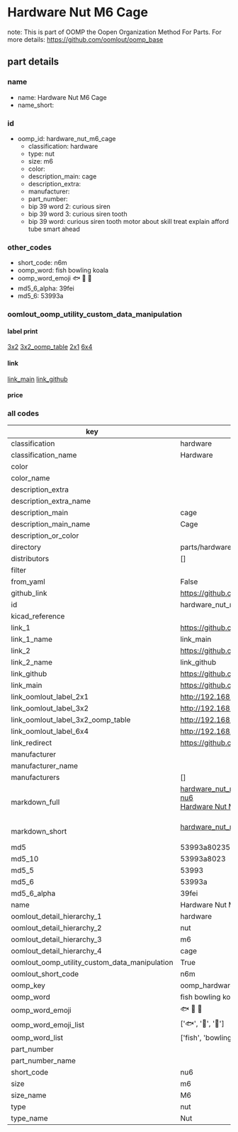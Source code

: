 # Hardware Nut M6 Cage  

note: This is part of OOMP the Oopen Organization Method For Parts. For more details: https://github.com/oomlout/oomp_base

##  part details
  







### name
* name: Hardware Nut M6 Cage
* name_short: 
### id
* oomp_id: hardware_nut_m6_cage
  * classification: hardware
  * type: nut
  * size: m6
  * color: 
  * description_main: cage
  * description_extra: 
  * manufacturer: 
  * part_number: 
  * bip 39 word 2: curious siren
  * bip 39 word 3: curious siren tooth
  * bip 39 word: curious siren tooth motor about skill treat explain afford tube smart ahead

### other_codes
* short_code: n6m
* oomp_word: fish bowling koala
* oomp_word_emoji :fish: :bowling: :koala:
* md5_6_alpha: 39fei
* md5_6: 53993a






### oomlout_oomp_utility_custom_data_manipulation
#### label print
[3x2](http://192.168.1.245:1112/?label=oomp%2039fei)
[3x2_oomp_table](http://192.168.1.108:1112/?label=oomp%2039fei)
[2x1](http://192.168.1.242:1112/?label=oomp%2039fei)
[6x4](http://192.168.1.55:1112/?label=oomp%2039fei)    

#### link

[link_main](https://github.com/oomlout/oomlout_oomp_version_1_messy/tree/main/parts/hardware_nut_m6_cage) [link_github](https://github.com/oomlout/oomlout_oomp_version_1_messy/tree/main/parts/hardware_nut_m6_cage)                             

#### price







### all codes 
| key | value |  
| --- | --- |  
| classification | hardware |  
| classification_name | Hardware |  
| color |  |  
| color_name |  |  
| description_extra |  |  
| description_extra_name |  |  
| description_main | cage |  
| description_main_name | Cage |  
| description_or_color |   |  
| directory | parts/hardware_nut_m6_cage |  
| distributors | [] |  
| filter |  |  
| from_yaml | False |  
| github_link | https://github.com/oomlout/oomlout_oomp_part_src/tree/main/parts/hardware_nut_m6_cage |  
| id | hardware_nut_m6_cage |  
| kicad_reference |  |  
| link_1 | https://github.com/oomlout/oomlout_oomp_version_1_messy/tree/main/parts/hardware_nut_m6_cage |  
| link_1_name | link_main |  
| link_2 | https://github.com/oomlout/oomlout_oomp_version_1_messy/tree/main/parts/hardware_nut_m6_cage |  
| link_2_name | link_github |  
| link_github | https://github.com/oomlout/oomlout_oomp_version_1_messy/tree/main/parts/hardware_nut_m6_cage |  
| link_main | https://github.com/oomlout/oomlout_oomp_version_1_messy/tree/main/parts/hardware_nut_m6_cage |  
| link_oomlout_label_2x1 | http://192.168.1.242:1112/?label=oomp%2039fei |  
| link_oomlout_label_3x2 | http://192.168.1.245:1112/?label=oomp%2039fei |  
| link_oomlout_label_3x2_oomp_table | http://192.168.1.108:1112/?label=oomp%2039fei |  
| link_oomlout_label_6x4 | http://192.168.1.55:1112/?label=oomp%2039fei |  
| link_redirect | https://github.com/oomlout/oomlout_oomp_version_1_messy/tree/main/parts/hardware_nut_m6_cage |  
| manufacturer |  |  
| manufacturer_name |  |  
| manufacturers | [] |  
| markdown_full | [hardware_nut_m6_cage](none)<br>[nu6](none)<br>[Hardware Nut M6 Cage](none)<br><br> |  
| markdown_short | [hardware_nut_m6_cage](none)<br><br> |  
| md5 | 53993a8023509cfb29803907c9b259af |  
| md5_10 | 53993a8023 |  
| md5_5 | 53993 |  
| md5_6 | 53993a |  
| md5_6_alpha | 39fei |  
| name | Hardware Nut M6 Cage |  
| oomlout_detail_hierarchy_1 | hardware |  
| oomlout_detail_hierarchy_2 | nut |  
| oomlout_detail_hierarchy_3 | m6 |  
| oomlout_detail_hierarchy_4 | cage |  
| oomlout_oomp_utility_custom_data_manipulation | True |  
| oomlout_short_code | n6m |  
| oomp_key | oomp_hardware_nut_m6_cage |  
| oomp_word | fish bowling koala |  
| oomp_word_emoji | :fish: :bowling: :koala: |  
| oomp_word_emoji_list | [':fish:', ':bowling:', ':koala:'] |  
| oomp_word_list | ['fish', 'bowling', 'koala'] |  
| part_number |  |  
| part_number_name |  |  
| short_code | nu6 |  
| size | m6 |  
| size_name | M6 |  
| type | nut |  
| type_name | Nut |  

